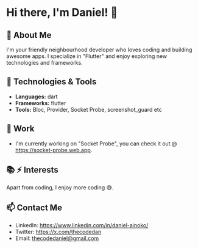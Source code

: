 # Hi there, I'm Daniel! 👋

## 🚀 About Me
I'm your friendly neighbourhood developer who loves coding and building awesome apps. I specialize in "Flutter" and enjoy exploring new technologies and frameworks.

## 🔧 Technologies & Tools
- **Languages:** dart
- **Frameworks:** flutter
- **Tools:** Bloc, Provider, Socket Probe, screenshot_guard etc



## 💼 Work
- I'm currently working on "Socket Probe", you can check it out @ https://socket-probe.web.app.

## 📚 ⚡ Interests
Apart from coding, I enjoy more coding 😅.

## 📫 Contact Me
- LinkedIn: https://www.linkedin.com/in/daniel-ainoko/
- Twitter: https://x.com/thecodedan
- Email: thecodedaniel@gmail.com

